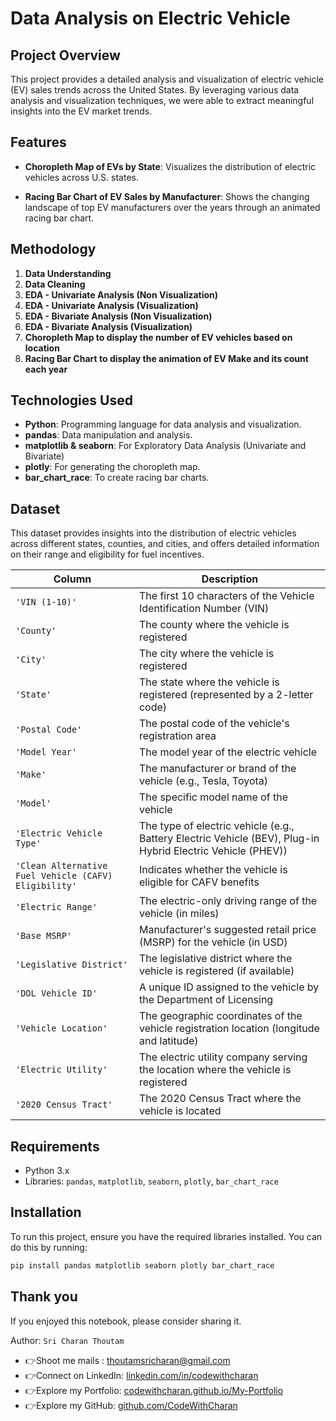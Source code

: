 # Data Analysis on Electric Vehicle

## Project Overview

This project provides a detailed analysis and visualization of electric vehicle (EV) sales trends across the United States. By leveraging various data analysis and visualization techniques, we were able to extract meaningful insights into the EV market trends.

## Features

- **Choropleth Map of EVs by State**: Visualizes the distribution of electric vehicles across U.S. states.

- **Racing Bar Chart of EV Sales by Manufacturer**: Shows the changing landscape of top EV manufacturers over the years through an animated racing bar chart.
  
## Methodology
1. **Data Understanding**
2. **Data Cleaning**
3. **EDA - Univariate Analysis (Non Visualization)**
4. **EDA - Univariate Analysis (Visualization)**
5. **EDA - Bivariate Analysis (Non Visualization)**
6. **EDA - Bivariate Analysis (Visualization)**
7. **Choropleth Map to display the number of EV vehicles based on location**
8. **Racing Bar Chart to display the animation of EV Make and its count each year**

## Technologies Used

- **Python**: Programming language for data analysis and visualization.
- **pandas**: Data manipulation and analysis.
- **matplotlib & seaborn**: For Exploratory Data Analysis (Univariate and Bivariate)
- **plotly**: For generating the choropleth map.
- **bar_chart_race**: To create racing bar charts.

## Dataset
This dataset provides insights into the distribution of electric vehicles across different states, counties, and cities, and offers detailed information on their range and eligibility for fuel incentives.


| Column                                      | Description                                                                 |
|---------------------------------------------|-----------------------------------------------------------------------------|
| `'VIN (1-10)'`                              | The first 10 characters of the Vehicle Identification Number (VIN)          |
| `'County'`                                  | The county where the vehicle is registered                                  |
| `'City'`                                    | The city where the vehicle is registered                                    |
| `'State'`                                   | The state where the vehicle is registered (represented by a 2-letter code)  |
| `'Postal Code'`                             | The postal code of the vehicle's registration area                          |
| `'Model Year'`                              | The model year of the electric vehicle                                      |
| `'Make'`                                    | The manufacturer or brand of the vehicle (e.g., Tesla, Toyota)              |
| `'Model'`                                   | The specific model name of the vehicle                                      |
| `'Electric Vehicle Type'`                   | The type of electric vehicle (e.g., Battery Electric Vehicle (BEV), Plug-in Hybrid Electric Vehicle (PHEV)) |
| `'Clean Alternative Fuel Vehicle (CAFV) Eligibility'` | Indicates whether the vehicle is eligible for CAFV benefits                 |
| `'Electric Range'`                          | The electric-only driving range of the vehicle (in miles)                   |
| `'Base MSRP'`                               | Manufacturer's suggested retail price (MSRP) for the vehicle (in USD)       |
| `'Legislative District'`                    | The legislative district where the vehicle is registered (if available)     |
| `'DOL Vehicle ID'`                          | A unique ID assigned to the vehicle by the Department of Licensing          |
| `'Vehicle Location'`                        | The geographic coordinates of the vehicle registration location (longitude and latitude) |
| `'Electric Utility'`                        | The electric utility company serving the location where the vehicle is registered |
| `'2020 Census Tract'`                       | The 2020 Census Tract where the vehicle is located                          |

## Requirements
- Python 3.x
- Libraries: `pandas`, `matplotlib`, `seaborn`, `plotly`, `bar_chart_race`

## Installation
To run this project, ensure you have the required libraries installed. You can do this by running:

```bash
pip install pandas matplotlib seaborn plotly bar_chart_race
```

## Thank you
If you enjoyed this notebook, please consider sharing it.

Author: `Sri Charan Thoutam`

- 👉Shoot me mails : thoutamsricharan@gmail.com
- 👉Connect on LinkedIn: [linkedin.com/in/codewithcharan](https://www.linkedin.com/in/codewithcharan/)
- 👉Explore my Portfolio: [codewithcharan.github.io/My-Portfolio](https://www.codewithcharan.github.io/My-Portfolio)
- 👉Explore my GitHub: [github.com/CodeWithCharan](https://www.github.com/CodeWithCharan)